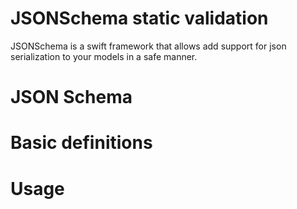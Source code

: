 # JSONSchema static validation
JSONSchema is a swift framework that allows add support for json serialization to your models in a safe manner.

# JSON Schema

# Basic definitions

# Usage

